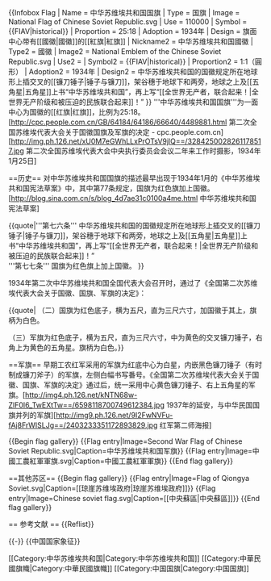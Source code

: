 {{Infobox Flag
| Name = 中华苏维埃共和国国旗
| Type = 国旗
| Image = National Flag of Chinese Soviet Republic.svg
| Use = 110000
| Symbol = {{FIAV|historical}}
| Proportion = 25:18
| Adoption = 1934年
| Design = 旗面中心带有[[國徽|國徽]]的[[紅旗|紅旗]]
| Nickname2 = 中华苏维埃共和国國徽
| Type2 = 國徽
| Image2 = National Emblem of the Chinese Soviet Republic.svg
| Use2 = 
| Symbol2 = {{FIAV|historical}}
| Proportion2 = 1:1（圓形）
| Adoption2 = 1934年
| Design2 = 中华苏维埃共和国的国徽规定所在地球形上插交叉的[[镰刀锤子|锤子与镰刀]]，架谷穗于地球下和两旁，地球之上及[[五角星|五角星]]上书“中华苏维埃共和国”，再上写“[[全世界无产者，联合起来！|全世界无产阶级和被压迫的民族联合起来]]！”
}}
'''中华苏维埃共和国国旗'''为一面中心为国徽的[[红旗|红旗]]，比例为25:18。<ref>[http://cpc.people.com.cn/GB/64184/64186/66640/4489881.html 第二次全国苏维埃代表大会关于国徽国旗及军旗的决定 - cpc.people.com.cn]</ref><ref>[http://img.ph.126.net/xU0M7eGWhLLxPrOTsV9jlQ==/3284250028261178517.jpg 第二次全国苏维埃代表大会中央执行委员会会议二年来工作时摄影，1934年1月25日]</ref>

==历史==
对中华苏维埃共和国国旗的描述最早出现于1934年1月的《中华苏维埃共和国宪法草案》中，其中第77条规定，国旗为红色旗加上国徽。<ref>[http://blog.sina.com.cn/s/blog_4d7ae31c0100a4me.html 中华苏维埃共和国宪法草案]</ref>

{{quote|'''第七六条''' 中华苏维埃共和国的国徽规定所在地球形上插交叉的[[镰刀锤子|锤子与镰刀]]，架谷穗于地球下和两旁，地球之上及[[五角星|五角星]]上书“中华苏维埃共和国”，再上写“[[全世界无产者，联合起来！|全世界无产阶级和被压迫的民族联合起来]]！”
<br>
'''第七七条''' 国旗为红色旗上加上国徽。 }}

1934年第二次中华苏维埃共和国全国代表大会召开时，通过了《全国第二次苏维埃代表大会关于国徽、国旗、军旗的决定》：

{{quote|
（二）国旗为红色底子，横为五尺，直为三尺六寸，加国徽于其上，旗柄为白色。

（三）军旗为红色底子，横为五尺，直为三尺六寸，中为黄色的交叉镰刀锤子，右角上为黄色的五角星。旗柄为白色。}}

==军旗==
早期工农红军采用的军旗为红底中心为白星，内嵌黑色镰刀锤子（有时制成镰刀斧子）的军旗，左侧白幅书写番号。《全国第二次苏维埃代表大会关于国徽、国旗、军旗的决定》通过后，统一采用中心黄色镰刀锤子、右上五角星的军旗。<ref>[http://img4.ph.126.net/kNTN68w-ZlF0I6_TwEXtTw==/6598118700749612384.jpg 1937年的延安，与中华民国国旗并列的军旗]</ref><ref>[http://img9.ph.126.net/9I2FwNVFu-fAj8FrWISLJg==/2403233351172893829.jpg 红军第二师海报]</ref>

{{Begin flag gallery}}
{{Flag entry|Image=Second War Flag of Chinese Soviet Republic.svg|Caption=中华苏维埃共和国军旗}}
{{Flag entry|Image=中國工農紅軍軍旗.svg|Caption=中國工農紅軍軍旗}}
{{End flag gallery}}

==其他苏区==
{{Begin flag gallery}}
{{Flag entry|Image=Flag of Qiongya Soviet.svg|Caption=[[琼崖苏维埃政府|琼崖苏维埃政府]]}}
{{Flag entry|Image=Chinese soviet flag.svg|Caption=[[中央蘇區|中央蘇區]]}}
{{End flag gallery}}

== 参考文献 ==
{{Reflist}}

{{-}}
{{中国国家象征}}

[[Category:中华苏维埃共和国|Category:中华苏维埃共和国]]
[[Category:中華民國旗幟|Category:中華民國旗幟]]
[[Category:中国国旗|Category:中国国旗]]